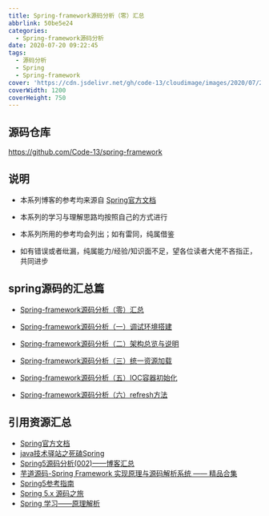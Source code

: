 ```yaml
---
title: Spring-framework源码分析（零）汇总
abbrlink: 50be5e24
categories:
  - Spring-framework源码分析
date: 2020-07-20 09:22:45
tags:
  - 源码分析
  - Spring
  - Spring-framework
cover: 'https://cdn.jsdelivr.net/gh/code-13/cloudimage/images/2020/07/20/20200720195606.jpg'
coverWidth: 1200
coverHeight: 750
---
```


## 源码仓库

https://github.com/Code-13/spring-framework

## 说明

- 本系列博客的参考均来源自 [Spring官方文档](https://spring.io/projects/spring-framework)

- 本系列的学习与理解思路均按照自己的方式进行
- 本系列所用的参考均会列出；如有雷同，纯属借鉴
- 如有错误或者纰漏，纯属能力/经验/知识面不足，望各位读者大佬不吝指正，共同进步

<!--more-->

## **spring源码的汇总篇**

- [Spring-framework源码分析（零）汇总](https://code-13.github.io/blogs/50be5e24.html)

- [Spring-framework源码分析（一）调试环境搭建](https://code-13.github.io/blogs/83dc2df5.html)

- [Spring-framework源码分析（二）架构总览与说明](https://code-13.github.io/blogs/b4e736ce.html)

- [Spring-framework源码分析（三）统一资源加载](https://code-13.github.io/blogs/5eef8624.html)

- [Spring-framework源码分析（五）IOC容器初始化](https://code-13.github.io/blogs/f820fb69.html)

- [Spring-framework源码分析（六）refresh方法](https://code-13.github.io/blogs/53ad1a77.html)

## 引用资源汇总

- [Spring官方文档](https://spring.io/projects/spring-framework)
- [java技术驿站之死磕Spring](http://cmsblogs.com/?p=4047)
- [Spring5源码分析(002)——博客汇总](https://www.cnblogs.com/wpbxin/p/12791003.html)
- [芋道源码-Spring Framework 实现原理与源码解析系统 —— 精品合集](http://www.iocoder.cn/Spring/good-collection/)
- [Spring5参考指南](https://docs.flydean.com/spring-framework-documentation5)
- [Spring 5.x 源码之旅](https://blog.csdn.net/wangwei19871103/category_9584144.html)
- [Spring 学习——原理解析](https://www.jianshu.com/nb/42833403)